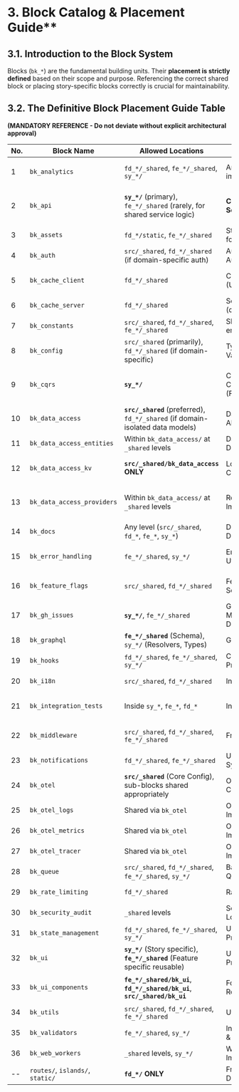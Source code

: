 # 3. Block Catalog & Placement Guide**

## 3.1. Introduction to the Block System

Blocks (`bk_*`) are the fundamental building units. Their **placement is
strictly defined** based on their scope and purpose. Referencing the correct
shared block or placing story-specific blocks correctly is crucial for
maintainability.

## 3.2. **The Definitive Block Placement Guide Table**

**(MANDATORY REFERENCE - Do not deviate without explicit architectural
approval)**

| No. | Block Name                       | **Allowed Locations**                                                          | Purpose                                     | Typical Files                                       | Notes / Key Interactions                                                                |
| --- | -------------------------------- | ------------------------------------------------------------------------------ | ------------------------------------------- | --------------------------------------------------- | --------------------------------------------------------------------------------------- |
| 1   | `bk_analytics`                   | `fd_*/_shared`, `fe_*/_shared`, `sy_*/`                                        | Analytics implementations                   | `analytics.service.ts`, `analytics.types.ts`        | Often integrates with `bk_otel_metrics` or external services.                           |
| 2   | `bk_api`                         | **`sy_*/`** (primary), `fe_*/_shared` (rarely, for shared service logic)       | **Core Business Logic Services**            | `services/*.service.ts`, `*.api.types.ts`           | Called ONLY by GraphQL Resolvers (or REST controllers if used). Orchestrates logic.     |
| 3   | `bk_assets`                      | `fd_*/static`, `fe_*/_shared`                                                  | Static assets (images, fonts, global CSS)   | `images/`, `styles/`, `fonts/`                      | Served directly by Fresh.                                                               |
| 4   | `bk_auth`                        | `src/_shared`, `fd_*/_shared` (if domain-specific auth)                        | Authentication & Authorization              | `auth.service.ts`, `auth.middleware.ts`             | Centralized auth logic. Used by middleware, services.                                   |
| 5   | `bk_cache_client`                | `fd_*/_shared`                                                                 | Client-side caching (UI state)              | `cache.service.ts`, `cache.hooks.ts`                | Often uses localStorage/sessionStorage or in-memory stores.                             |
| 6   | `bk_cache_server`                | `fd_*/_shared`                                                                 | Server-side caching (data, computations)    | `cache.service.ts`                                  | Typically uses Deno KV via `bk_data_access_kv`.                                         |
| 7   | `bk_constants`                   | `src/_shared`, `fd_*/_shared`, `fe_*/_shared`                                  | Shared constants, enums                     | `*.constants.ts`, `*.enums.ts`                      | Typed constants for reuse.                                                              |
| 8   | `bk_config`                      | `src/_shared` (primarily), `fd_*/_shared` (if domain-specific)                 | Typed Environment Variable Access           | `config.service.ts`, `config.types.ts`              | **ONLY** reads `Deno.env`. Includes validation logic run at startup.                    |
| 9   | `bk_cqrs`                        | **`sy_*/`**                                                                    | CQRS Commands/Queries (Frontend Invocation) | `*.command.ts`, `*.query.ts`, `*.handler.ts`        | Frontend's way to interact with backend logic (alternative to direct GQL hooks).        |
| 10  | `bk_data_access`                 | **`src/_shared`** (preferred), `fd_*/_shared` (if domain-isolated data models) | Data Access Layer Abstraction Root          | (Contains sub-blocks)                               | Top-level container for data access logic.                                              |
| 11  | `bk_data_access_entities`        | Within `bk_data_access/` at `_shared` levels                                   | Data Entity Type Definitions                | `*.entity.ts`, `*.types.ts`                         | Defines core data structures persisted in KV.                                           |
| 12  | `bk_data_access_kv`              | **`src/_shared/bk_data_access` ONLY**                                          | Low-level Deno KV Client Wrapper            | `kv_client.ts`, `kv_schema.ts`, `kv_utils.ts`       | **STRICT:** The ONLY block allowed to directly import/use Deno KV APIs.                 |
| 13  | `bk_data_access_providers`       | Within `bk_data_access/` at `_shared` levels                                   | Repository/Provider Implementations         | `*.provider.ts`, `*.types.ts`                       | Implements interfaces using `bk_data_access_kv`. Consumed by `bk_api`/`bk_graphql`.     |
| 14  | `bk_docs`                        | Any level (`src/_shared`, `fd_*`, `fe_*`, `sy_*`)                              | Developer/Architecture Documentation        | `*.md`, `*.drawio`, etc.                            | Contains guides, diagrams, decisions.                                                   |
| 15  | `bk_error_handling`              | `fe_*/_shared`, `sy_*/`                                                        | Error Handling Utilities/Types              | `errors.ts`, `result.ts`, `error_handler.ts`        | Defines custom Error types or Result types for FP error handling.                       |
| 16  | `bk_feature_flags`               | `src/_shared`, `fd_*/_shared`                                                  | Feature Flag Service/Integration            | `feature_flag.service.ts`, `useFeatureFlag.hook.ts` | Interfaces with Flagger (via its `bk_api` if needed) or other flag providers.           |
| 17  | `bk_gh_issues`                   | **`sy_*/`**, `fe_*/_shared`                                                    | GitHub Issue Markdown Documentation         | `[issue_number]_[type]_[title].issue.md`            | Stores context/requirements linked to code. Future issues go in `_shared/bk_gh_issues`. |
| 18  | `bk_graphql`                     | **`fe_*/_shared`** (Schema), `sy_*/` (Resolvers, Types)                        | GraphQL API Layer                           | `schema.graphql`, `*.resolver.ts`, `*.types.ts`     | Resolvers MUST delegate to `bk_api` services.                                           |
| 19  | `bk_hooks`                       | `fd_*/_shared`, `fe_*/_shared`, `sy_*/`                                        | Custom Reusable Preact Hooks                | `use_*.ts`, `*.hook.ts`                             | For shared UI logic, state derivation, effects.                                         |
| 20  | `bk_i18n`                        | `src/_shared`, `fd_*/_shared`                                                  | Internationalization                        | `i18n.service.ts`, `translations/`                  | Provides translation functions/data.                                                    |
| 21  | `bk_integration_tests`           | Inside `sy_*`, `fe_*`, `fd_*`                                                  | Integration Tests                           | `*.integration.test.ts`                             | Tests interaction between multiple blocks within the scope.                             |
| 22  | `bk_middleware`                  | `src/_shared`, `fd_*/_shared`, `fe_*/_shared`                                  | Fresh Middleware                            | `*.middleware.ts`                                   | For cross-cutting request handling (auth, logging, etc.).                               |
| 23  | `bk_notifications`               | `fd_*/_shared`, `fe_*/_shared`                                                 | User Notification System                    | `notification.service.ts`                           | Handles sending emails, push notifications, etc.                                        |
| 24  | `bk_otel`                        | **`src/_shared`** (Core Config), sub-blocks shared appropriately               | OpenTelemetry Core Config & Sub-modules     | `otel.config.ts`, contains `_logs`, `_metrics`...   | Central OTEL setup.                                                                     |
| 25  | `bk_otel_logs`                   | Shared via `bk_otel`                                                           | OTEL Logging Implementation                 | `otel_logs.service.ts`                              | Provides structured logging functions.                                                  |
| 26  | `bk_otel_metrics`                | Shared via `bk_otel`                                                           | OTEL Metrics Implementation                 | `otel_metrics.service.ts`                           | Provides functions for recording metrics.                                               |
| 27  | `bk_otel_tracer`                 | Shared via `bk_otel`                                                           | OTEL Tracing Implementation                 | `otel_tracer.service.ts`                            | Provides functions for creating spans.                                                  |
| 28  | `bk_queue`                       | `src/_shared`, `fd_*/_shared`, `fe_*/_shared`, `sy_*/`                         | Background Job Queue                        | `*.queue.ts`, `*.job_handler.ts`                    | For handling asynchronous tasks.                                                        |
| 29  | `bk_rate_limiting`               | `fd_*/_shared`                                                                 | Rate Limiting                               | `rate_limiter.service.ts`, `*.middleware.ts`        | Often implemented as middleware.                                                        |
| 30  | `bk_security_audit`              | `_shared` levels                                                               | Security Auditing Logic                     | `security_audit.service.ts`                         | Tools/logic for security checks (can be broad).                                         |
| 31  | `bk_state_management`            | `fd_*/_shared`, `fe_*/_shared`, `sy_*/`                                        | UI State (Primarily Preact Signals)         | `*.signal.ts`, `*.context.ts`                       | Manages shared or complex UI state.                                                     |
| 32  | `bk_ui`                          | **`sy_*/`** (Story specific), **`fe_*/_shared`** (Feature specific reusable)   | UI Components & Presentation Logic          | `*.tsx`, `*.module.css`                             | Components directly implementing story/feature UI.                                      |
| 33  | `bk_ui_components`               | **`fe_*/_shared/bk_ui`**, **`fd_*/_shared/bk_ui`**, **`src/_shared/bk_ui`**    | Foundational, Reusable UI Elements          | `Button.tsx`, `Modal.tsx`, `Input.tsx`              | More generic UI building blocks (like a design system).                                 |
| 34  | `bk_utils`                       | `src/_shared`, `fd_*/_shared`, `fe_*/_shared`                                  | Utility Functions                           | `*.utils.ts`, `*.helpers.ts`                        | Pure, reusable helper functions.                                                        |
| 35  | `bk_validators`                  | `fe_*/_shared`, `sy_*/`                                                        | Input Validation Logic & Schemas            | `*.validator.ts`, `*.schema.ts`                     | Used by services, API layers, potentially frontend.                                     |
| 36  | `bk_web_workers`                 | `_shared` levels, `sy_*/`                                                      | Web Worker Implementations                  | `*.worker.ts`                                       | For offloading heavy client-side tasks.                                                 |
| --  | `routes/`, `islands/`, `static/` | **`fd_*/` ONLY**                                                               | Fresh Framework Core Directories            | `_app.tsx`, `index.tsx`, `MyIsland.tsx`             | MUST reside directly within a domain folder.                                            |
